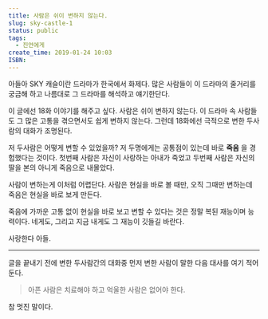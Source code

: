 ```yaml
---
title: 사람은 쉬이 변하지 않는다.
slug: sky-castle-1
status: public
tags:
  - 진언에게
create_time: 2019-01-24 10:03
ISBN:
---
```


아들아 SKY 캐슬이란 드라마가 한국에서 화제다. 많은 사람들이 이 드라마의 줄거리를 궁금해 하고 나름대로 그 드라마를 해석하고 얘기한단다.

이 글에선 18화 이야기를 해주고 싶다. 사람은 쉬이 변하지 않는다. 이 드라마 속 사람들도 그 많은 고통을 겪으면서도 쉽게 변하지 않는다. 그런데 18화에선 극적으로 변한 두사람의 대화가 조명된다. 

저 두사람은 어떻게 변할 수 있었을까? 저 두명에게는 공통점이 있는데 바로 **죽음** 을 경험했다는 것이다. 첫번째 사람은 자신이 사랑하는 아내가 죽었고 두번째 사람은 자신의 딸을 본의 아니게 죽음으로 내몰았다.

사람이 변하는게 이처럼 어렵단다. 사람은 현실을 바로 볼 때만, 오직 그때만 변하는데 죽음은 현실을 바로 보게 만든다.

죽음에 가까운 고통 없이 현실을 바로 보고 변할 수 있다는 것은 정말 복된 재능이며 능력이다. 네게도, 그리고 지금 내게도 그 재능이 깃들길 바란다. 

사랑한다 아들.


-----
글을 끝내기 전에 변한 두사람간의 대화중 먼저 변한 사람이 말한 다음 대사를 여기 적어둔다.

 > 아픈 사람은 치료해야 하고 억울한 사람은 없어야 한다.

참 멋진 말이다. 

<!-- 어디로 가야할지 모를때 저렇게 당연한 원칙은 우리가 어디로 가야할지 알려줄것이다.  -->
